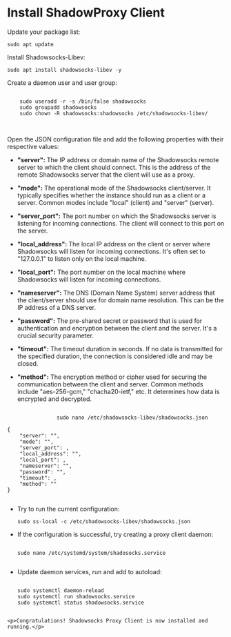  <h1>Install ShadowProxy Client</h1>
  <p>Update your package list:</p>
  <pre><code>sudo apt update</code></pre>
  <p>Install Shadowsocks-Libev:</p>
  <pre><code>sudo apt install shadowsocks-libev -y</code></pre>
  <p>Create a daemon user and user group:</p>
  <pre><code>
    sudo useradd -r -s /bin/false shadowsocks
    sudo groupadd shadowsocks
    sudo chown -R shadowsocks:shadowsocks /etc/shadowsocks-libev/ 
  </code>
  </pre>
    <p>Open the JSON configuration file and add the following properties with their respective values:</p>
            <ul>
                <li>
                    <p><strong>"server":</strong> The IP address or domain name of the Shadowsocks remote server to which the client should connect. This is the address of the remote Shadowsocks server that the client will use as a proxy.</p>
                </li>
                <li>
                    <p><strong>"mode":</strong> The operational mode of the Shadowsocks client/server. It typically specifies whether the instance should run as a client or a server. Common modes include "local" (client) and "server" (server).</p>
                </li>
                <li>
                    <p><strong>"server_port":</strong> The port number on which the Shadowsocks server is listening for incoming connections. The client will connect to this port on the server.</p>
                </li>
                <li>
                    <p><strong>"local_address":</strong> The local IP address on the client or server where Shadowsocks will listen for incoming connections. It's often set to "127.0.0.1" to listen only on the local machine.</p>
                </li>
                <li>
                    <p><strong>"local_port":</strong> The port number on the local machine where Shadowsocks will listen for incoming connections.</p>
                </li>
                <li>
                    <p><strong>"nameserver":</strong> The DNS (Domain Name System) server address that the client/server should use for domain name resolution. This can be the IP address of a DNS server.</p>
                </li>
                <li>
                    <p><strong>"password":</strong> The pre-shared secret or password that is used for authentication and encryption between the client and the server. It's a crucial security parameter.</p>
                </li>
                <li>
                    <p><strong>"timeout":</strong> The timeout duration in seconds. If no data is transmitted for the specified duration, the connection is considered idle and may be closed.</p>
                </li>
                <li>
                    <p><strong>"method":</strong> The encryption method or cipher used for securing the communication between the client and server. Common methods include "aes-256-gcm," "chacha20-ietf," etc. It determines how data is encrypted and decrypted.</p>
               </li>
              </ul>
            <code>
                sudo nano /etc/shadowsocks-libev/shadowsocks.json
            </code>
<code>           
{
    "server": "",
    "mode": "",
    "server_port": ,
    "local_address": "",
    "local_port": ,
    "nameserver": "",
    "password": "",
    "timeout": ,
    "method": ""
}
            </code>
      <ul>
        <li>
            <p>Try to run the current configuration:</p>
            <pre><code>sudo ss-local -c /etc/shadowsocks-libev/shadowsocks.json</code></pre>
        </li>
        <li>
            <p>If the configuration is successful, try creating a proxy client daemon:</p>
            <pre><code>
sudo nano /etc/systemd/system/shadosocks.service
            </code></pre>
        </li>
        <li>
            <p>Update daemon services, run and add to autoload:</p>
            <pre><code>
sudo systemctl daemon-reload
sudo systemctl run shadowsocks.service
sudo systemctl status shadowsocks.service
            </code></pre>
        </li>
    </ul>

    <p>Congratulations! Shadowsocks Proxy Client is now installed and running.</p>
